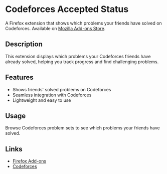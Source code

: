 # Codeforces Accepted Status

A Firefox extension that shows which problems your friends have solved on Codeforces. Available on [Mozilla Add-ons Store](https://addons.mozilla.org/en-US/firefox/addon/codeforces-friendsaccepted/).

## Description

This extension displays which problems your Codeforces friends have already solved, helping you track progress and find challenging problems.

## Features

- Shows friends' solved problems on Codeforces
- Seamless integration with Codeforces
- Lightweight and easy to use

## Usage

Browse Codeforces problem sets to see which problems your friends have solved.

## Links

- [Firefox Add-ons](https://addons.mozilla.org/en-US/firefox/addon/codeforces-friendsaccepted/)
- [Codeforces](https://codeforces.com/)
